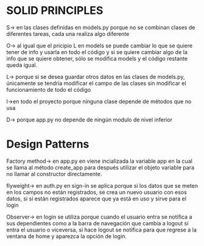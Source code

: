 # SOLID PRINCIPLES
S-> en las clases definidas en models.py porque no se combinan clases de diferentes tareas, cada una realiza algo diferente 

O-> al igual que el pricipio L en models se puede cambiar lo que se quiere tener de info y usarla en todo el código y si se quiere cambiar algo de la info que se quiere obtener, sólo se modifica models y el código restante queda igual.

L-> porque si se desea guardar otros datos en las clases de models.py, únicamente se tendría modificar el campo de las clases sin modificar el funcionamiento de todo el código

I->en todo el proyecto porque ninguna clase depende de métodos que no usa 

D-> porque app.py no depende de ningún modulo de nivel inferior

# Design Patterns
Factory method-> en app.py en viene incializada la variable app en la cual se llama al método create_app para después utilizar el objeto variable para no llamar al constructor directamente.

flyweight-> en auth.py en sign-in se aplica porque si los datos que se meten en los campos no están registrados, se crea un nuevo usuario con esos datos, si sí están registrados aparece que ya está en uso y sirve para el login

Observer-> en login se utiliza porque cuando el usuario entra se notifica a sus dependientes como a la barra de navegación que cambia a logout si entra el usuario o viceversa, si hace logout se notifica para que regrese a la ventana de home y aparezca la opción de login.
